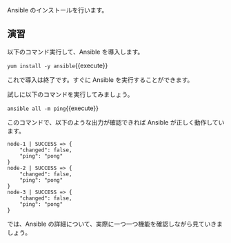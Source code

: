 Ansible のインストールを行います。

## 演習

以下のコマンド実行して、Ansible を導入します。

`yum install -y ansible`{{execute}}

これで導入は終了です。すぐに Ansible を実行することができます。

試しに以下のコマンドを実行してみましょう。

`ansible all -m ping`{{execute}}

このコマンドで、以下のような出力が確認できれば Ansible が正しく動作しています。

```
node-1 | SUCCESS => {
    "changed": false,
    "ping": "pong"
}
node-2 | SUCCESS => {
    "changed": false,
    "ping": "pong"
}
node-3 | SUCCESS => {
    "changed": false,
    "ping": "pong"
}
```

では、Ansible の詳細について、実際に一つ一つ機能を確認しながら見ていきましょう。
